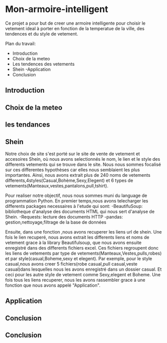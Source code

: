 # Mon-armoire-intelligent


Ce projet a pour but de creer une armoire intelligente pour choisir le vetement ideal à porter en fonction de la temperatue de la ville, des tendences et du style de vetement.

Plan du travail:

- Introduction 
- Choix de la meteo 
- Les tendences des vetements 
- Shein
-Application
- Conclusion



## Introduction



## Choix de la meteo


## les tendances







## Shein

Notre choix de site s'est porté sur le site de vente de vetement et accesoires Shein, où nous avons selectionnés le nom, le lien et le style des differents vetements qui se trouve dans le site. Nous nous sommes focalisé sur ces differentes hypothèses car elles nous semblaient les plus importantes. Ainsi, nous avons extrait plus de  240 noms de vetements differents,4styles(Casual,Bohème,Sexy,Elegent) et 6 types de vetements(Manteaux,vestes,pantalons,pull,tshirt).

Pour realiser notre objectif, nous nous sommes muni du language de programmation Python. En premier temps,nous avons  telecharger les differents packages necessaires à l'etude qui sont: 
-BeautifuSoup: bibliotheque d'analyse des documents HTML qui nous sert d'analyse de Shein.
-Requests: lecture des documents HTTP
-pandas: gestion,nettoyage,filtrage de la base de données

Ensuite, dans une fonction ,nous avons recuperer les liens url de shein. Une fois le lien recuperé, nous avons extrait les differents liens et noms de vetement grace à la library Beautifulsoup, que nous avons ensuite enregistré dans des differents fichiers excel. Ces fichiers regroupent donc les liens de vetements par type de vetements(Manteaux,Vestes,pulls,robes) et par style(casual,Boheme,sexy et elegent). Par exemple, pour le style casual,nous avons creer 5 fichiers(robe casual,pull casual,veste casual)dans lesquelles nous les avons enregistré dans un dossier casual. Et ceci pour les autre style de vetement comme Sexy,elegent et Boheme.
Une fois tous les liens recuperer, nous les avons rassembler grace à une fonction que nous avons appelé "Application".


## Application












## Conclusion





















## Conclusion



